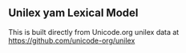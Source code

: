 Unilex yam Lexical Model
----------------------

This is built directly from Unicode.org unilex data at
https://github.com/unicode-org/unilex
